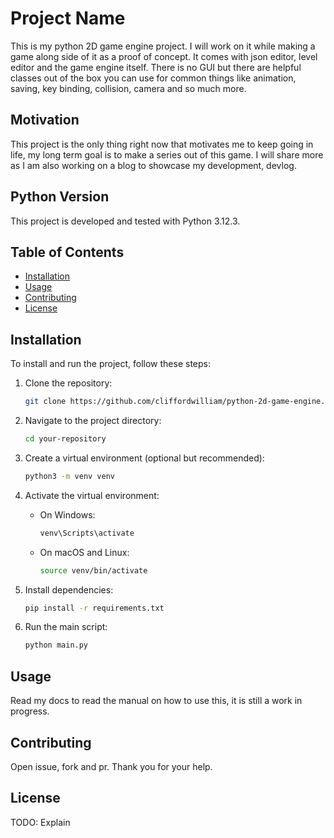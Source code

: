 # Project Name

This is my python 2D game engine project. I will work on it while making a game along side of it as a proof of concept. It comes with json editor, level editor and the game engine itself. There is no GUI but there are helpful classes out of the box you can use for common things like animation, saving, key binding, collision, camera and so much more.

## Motivation

This project is the only thing right now that motivates me to keep going in life, my long term goal is to make a series out of this game. I will share more as I am also working on a blog to showcase my development, devlog.

## Python Version

This project is developed and tested with Python 3.12.3.

## Table of Contents

- [Installation](#installation)
- [Usage](#usage)
- [Contributing](#contributing)
- [License](#license)

## Installation

To install and run the project, follow these steps:

1. Clone the repository:

   ```bash
   git clone https://github.com/cliffordwilliam/python-2d-game-engine.git
   ```

2. Navigate to the project directory:

   ```bash
   cd your-repository
   ```

3. Create a virtual environment (optional but recommended):

   ```bash
   python3 -m venv venv
   ```

4. Activate the virtual environment:

   - On Windows:

     ```bash
     venv\Scripts\activate
     ```

   - On macOS and Linux:

     ```bash
     source venv/bin/activate
     ```

5. Install dependencies:

   ```bash
   pip install -r requirements.txt
   ```

6. Run the main script:

   ```bash
   python main.py
   ```

## Usage

Read my docs to read the manual on how to use this, it is still a work in progress.

## Contributing

Open issue, fork and pr. Thank you for your help.

## License

TODO: Explain
